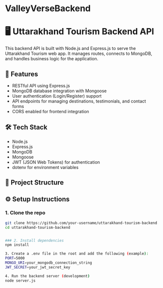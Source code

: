 # ValleyVerseBackend
# 🖥️ Uttarakhand Tourism Backend API

This backend API is built with Node.js and Express.js to serve the Uttarakhand Tourism web app. It manages routes, connects to MongoDB, and handles business logic for the application.

## 🚀 Features

- RESTful API using Express.js  
- MongoDB database integration with Mongoose  
- User authentication (Login/Register) support  
- API endpoints for managing destinations, testimonials, and contact forms  
- CORS enabled for frontend integration  

## 🛠️ Tech Stack

- Node.js  
- Express.js  
- MongoDB  
- Mongoose  
- JWT (JSON Web Tokens) for authentication  
- dotenv for environment variables  

## 📁 Project Structure


## ⚙️ Setup Instructions

### 1. Clone the repo

```bash
git clone https://github.com/your-username/uttarakhand-tourism-backend.git
cd uttarakhand-tourism-backend


### 2. Install dependencies
npm install

3. Create a .env file in the root and add the following (example):
PORT=5000
MONGO_URI=your_mongodb_connection_string
JWT_SECRET=your_jwt_secret_key

4. Run the backend server (development)
node server.js
